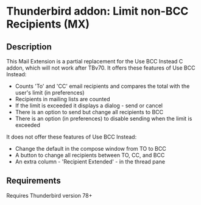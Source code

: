 # Thunderbird addon: Limit non-BCC Recipients (MX)

## Description

This Mail Extension is a partial replacement for the Use BCC Instead C addon, which will not work after TBv70. 
It offers these features of Use BCC Instead:
* Counts 'To' and 'CC' email recipients and compares the total with the user's limit (in preferences)
* Recipients in mailing lists are counted
* If the limit is exceeded it displays a dialog - send or cancel
* There is an option to send but change all recipients to BCC
* There is an option (in preferences) to disable sending when the limit is exceeded

It does not offer these features of Use BCC Instead:
* Change the default in the compose window from TO to BCC
* A button to change all recipients between TO, CC, and BCC
* An extra column -  'Recipient Extended' - in the thread pane

## Requirements

Requires Thunderbird version 78+
